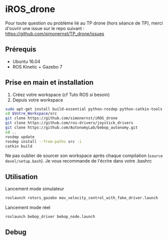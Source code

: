 # iROS_drone

Pour toute question ou problème lié au TP drone (hors séance de TP), merci d'ouvrir une issue sur le repo suivant : https://github.com/simonernst/TP_drone/issues

## Prérequis

- Ubuntu 16.04
- ROS Kinetic + Gazebo 7

## Prise en main et installation

1. Créez votre workspace (cf Tuto ROS si besoin)
2. Depuis votre workspace

```bash
sudo apt-get install build-essential python-rosdep python-catkin-tools
cd $Votre_Workspace/src
git clone https://github.com/simonernst/iROS_drone
git clone https://github.com/ros-drivers/joystick_drivers
git clone https://github.com/AutonomyLab/bebop_autonomy.git
cd ..
rosdep update
rosdep install --from-paths src -i
catkin build
```

Ne pas oublier de sourcer son workspace après chaque compilation (```source devel/setup.bash```). Je vous recommande de l'écrire dans votre .bashrc

## Utilisation


Lancement mode simulateur
```bash
roslaunch rotors_gazebo mav_velocity_control_with_fake_driver.launch
```
Lancement mode réel
```bash
roslaunch bebop_driver bebop_node.launch
```

## Debug

